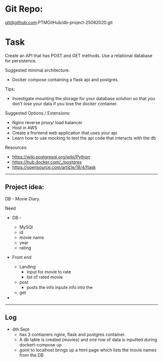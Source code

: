 # Git Repo: 
git@github.com:PTMGitHub/db-project-25082020.git

# Task
Create an API that has POST and GET methods. Use a relational database for persistence.

Suggested minimal architecture:

- Docker compose containing a flask api and postgres.

Tips:

- Investigate mounting the storage for your database solution so that you don’t lose your data if you lose the docker container.

Suggested Options / Extensions:
- Nginx reverse proxy/ load balancer
- Host in AWS
- Create a frontend web application that uses your api
- Learn how to use mocking to test the api code that interacts with the db

Resources:
- https://wiki.postgresql.org/wiki/Python
- https://hub.docker.com/_/postgres
- https://opensource.com/article/18/4/flask

***

## Project idea: 
DB - Movie Diary.

Need 
- DB - 
	- MySQl
	- id
	- movie name
	- year
	- rating

- Front end
	- Landing
		- input for movie to rate
		- list of rated movie
	- post 
		- posts the info inpute info into the 
	- get 
-

***

## Log

- 4th Sept 
    - has 3 contianers nginx, flask and postgres container. 
    - A db table is created (movies) and one row of data is inputted during dockert-compose up
    - goint to localhost brings up a html page which lists the movie names from the DB